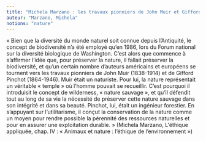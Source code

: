 ```yaml
---
title: "Michela Marzano : les travaux pionniers de John Muir et Gifford Pinchot"
auteur: "Marzano, Michela"
notions: "nature"
---
```


« Bien que la diversité du monde naturel soit connue depuis  l’Antiquité,  le  concept  de  biodiversité  n’a  été employé  qu’en  1986,  lors  du  Forum  national  sur  la diversité  biologique  de  Washington.  C’est  alors  que commence  à  s’affirmer  l’idée  que,  pour  préserver  la nature,  il  fallait  préserver  la  biodiversité,  et  qu’un certain  nombre  d’auteurs  américains  et  européens  se tournent  vers  les  travaux  pionniers  de  John  Muir (1838-1914)  et  de  Gifford  Pinchot  (1864-1946).  Muir était  un  naturiste.  Pour  lui,  la  nature  représentait  un véritable  « temple »  où  l’homme  pouvait  se  recueillir. C’est  pourquoi  il  introduisit  le  concept  de wilderness, « nature  sauvage »,  et  qu’il  défendit  tout  au  long  de sa  vie  la  nécessité  de  préserver  cette  nature  sauvage dans  son  intégrité  et  dans  sa  beauté.  Pinchot,  lui, était  un  ingénieur  forestier.  En  s’appuyant  sur  l’utilitarisme, il conçut la conservation de la nature comme un  moyen  pour  rendre  possible  la  pérennité  des  ressources naturelles et pour en assurer une exploitation durable. » (Michela Marzano, L'éthique appliquée, chap. IV : « Animaux et nature : l’éthique de l’environnement »)
